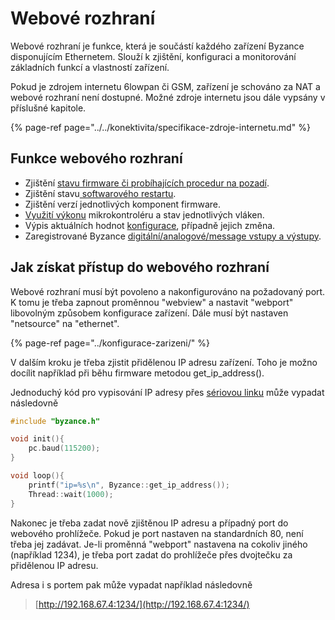 # Webové rozhraní

Webové rozhraní je funkce, která je součástí každého zařízení Byzance disponujícím Ethernetem. Slouží k zjištění, konfiguraci a monitorování základních funkcí a vlastností zařízení.

Pokud je zdrojem internetu 6lowpan či GSM, zařízení je schováno za NAT a webové rozhraní není dostupné. Možné zdroje internetu jsou dále vypsány v příslušné kapitole.

{% page-ref page="../../konektivita/specifikace-zdroje-internetu.md" %}

## Funkce webového rozhraní

* Zjištění [stavu firmware či probíhajících procedur na pozadí](spravce-firmware.md).
* Zjištění stavu[ softwarového restartu](zakladni-prehled.md).
* Zjištění verzí jednotlivých komponent firmware.
* [Využití výkonu](../vytizeni-zarizeni.md) mikrokontroléru a stav jednotlivých vláken.
* Výpis aktuálních hodnot [konfigurace](../konfigurace-zarizeni/), případně jejich změna.
* Zaregistrované Byzance [digitální/analogové/message vstupy a výstupy](../../programovani-hw/byzance-api/vstupy-a-vystupy-do-portalu.md).

## Jak získat přístup do webového rozhraní

Webové rozhraní musí být povoleno a nakonfigurováno na požadovaný port. K tomu je třeba zapnout proměnnou "webview" a nastavit "webport" libovolným způsobem konfigurace zařízení. Dále musí být nastaven "netsource" na "ethernet".

{% page-ref page="../konfigurace-zarizeni/" %}

V dalším kroku je třeba zjistit přidělenou IP adresu zařízení. Toho je možno docílit například při běhu firmware metodou get\_ip\_address\(\).

Jednoduchý kód pro vypisování IP adresy přes [sériovou linku](../../tutorialy/komunikace-po-seriove-lince-uart-s-pc/konfigurace-seriove-linky-v-pc.md) může vypadat následovně

```cpp
#include "byzance.h"

void init(){
    pc.baud(115200);
}

void loop(){
    printf("ip=%s\n", Byzance::get_ip_address());
    Thread::wait(1000);
}
```

Nakonec je třeba zadat nově zjištěnou IP adresu a případný port do webového prohlížeče. Pokud je port nastaven na standardních 80, není třeba jej zadávat. Je-li proměnná "webport" nastavena na cokoliv jiného \(například 1234\), je třeba port zadat do prohlížeče přes dvojtečku za přidělenou IP adresu.

Adresa i s portem pak může vypadat například následovně

> [http://192.168.67.4:1234/](http://192.168.67.4:1234/)

